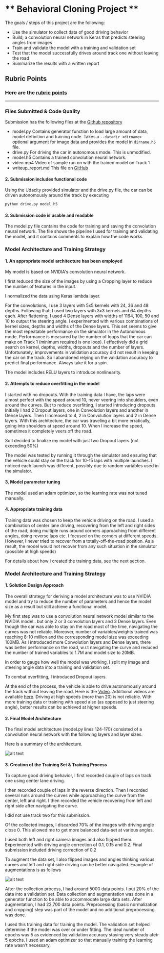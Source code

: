 

# ** Behavioral Cloning Project **

The goals / steps of this project are the following:
* Use the simulator to collect data of good driving behavior
* Build, a convolution neural network in Keras that predicts steering angles from images
* Train and validate the model with a training and validation set
* Test that the model successfully drives around track one without leaving the road
* Summarize the results with a written report


[//]: # (Image References)

[image1]: ./images/model.png "Model Visualization"
[image2]: ./images/image_augmentation.png "Augmented Image"

## Rubric Points

### Here are the [rubric points](https://review.udacity.com/#!/rubrics/432/view)  

---
### Files Submitted & Code Quality

Submission has the following files at the [Github repository](https://github.com/gvogety/udacity-carnd-behavioral-cloning)
* model.py Contains generator function to load large amount of data, model definition and training code. Takes a ``` --datadir <dirname> ``` optional argument for image data and provides the model in ``` dirname.h5 ``` file. 
* drive.py For driving the car in autonomous mode. This is unmodified.
* model.h5 Contains a trained convolution neural network.
* video.mp4 Video of sample run on with the trained model on Track 1
* writeup_report.md This file on [GitHub](https://github.com/gvogety/udacity-carnd-behavioral-cloning/blob/master/writeup_report.md)

#### 2. Submission includes functional code

Using the Udacity provided simulator and the drive.py file, the car can be driven autonomously around the track by executing
```sh
python drive.py model.h5
```

#### 3. Submission code is usable and readable

The model.py file contains the code for training and saving the convolution neural network. The file shows the pipeline I used for training and validating the model, and it contains comments to explain how the code works.

### Model Architecture and Training Strategy

#### 1. An appropriate model architecture has been employed

My model is based on NVIDIA's convolution neural network.

I first reduced the size of the images by using a Cropping layer to reduce the number of features in the input.

I normalized the data using Keras lambda layer.

For the convolutions, I use 3 layers with 5x5 kernels with 24, 36 and 48 depths. Following that, I used two layers with 3x3 kernels and 64 depths each. After flattening, I used 4 Dense layers with widths of 1164, 100, 50 and 10 to output the steering angle. I experimented with various combinations of kernel sizes, depths and widths of the Dense layers. This set seems to give the most repeatable performance on the simulator in the Autonomous mode. Performance is measured by the number of loops that the car can make on Track 1 (minimum required is one loop). I effectively did a grid search on kernel, depths, widths, dropouts and the number of layers. Unfortunately, improvements in validation accuracy did not result in keeping the car on the track. So I abandoned relying on the validation accuracy to predict final performance. Always take it for a spin.


The model includes RELU layers to introduce nonlinearity.

#### 2. Attempts to reduce overfitting in the model

I started with no dropouts. With the training data I have, the laps were almost perfect with the speed around 10, never veering into shoulders, even around the curves. But to reduce overfitting, I started introducing dropouts. Initially I had 2 Dropout layers, one in Convolution layers and another in Dense layers. Then I increased to 4, 2 in Convolution layers and 2 in Dense layers. With this architecture, the car was traveling a bit more erratically, going into shoulders at speed around 10. When I increase the speed, sometimes it completely veers off the road.

So I decided to finalize my model with just two Dropout layers (not exceeding 50%)

The model was tested by running it through the simulator and ensuring that the vehicle could stay on the track for 10-15 laps with multiple launches. I noticed each launch was different, possibly due to random variables used in the simulator.

#### 3. Model parameter tuning

The model used an adam optimizer, so the learning rate was not tuned manually.

#### 4. Appropriate training data

Training data was chosen to keep the vehicle driving on the road. I used a combination of center lane driving, recovering from the left and right sides of the road, doing multiple runs around corners approaching from different angles, doing reverse laps etc. I focused on the corners at different speeds. However, I never tried to recover from a totally-off-the-road position. As a result, the model would not recover from any such situation in the simulator (possible at high speeds)

For details about how I created the training data, see the next section.

### Model Architecture and Training Strategy

#### 1. Solution Design Approach

The overall strategy for deriving a model architecture was to use NVIDIA model and try to reduce the number of parameters and hence the model size as a result but still achieve a functional model.

My first step was to use a convolution neural network model similar to the NVIDIA model.. but only 2 or 3 convolution layers and 3 Dense layers. Even though the car was able to stay on the road most of the time, navigating the curves was not reliable. Moreover, number of variables/weights trained was reaching 8-10 million and the corresponding model size was exceeding 100MB. As I introduced more Convolution layers and Dense layers, there was better performance on the road, w.r.t navigating the curve and reduced the number of trained variables to 1.7M and model size to 20MB.

In order to gauge how well the model was working, I split my image and steering angle data into a training and validation set.

To combat overfitting, I introduced Dropout layers.

At the end of the process, the vehicle is able to drive autonomously around the track without leaving the road. Here is the [Video](https://github.com/gvogety/udacity-carnd-behavioral-cloning/blob/master/video.mp4). Additional videos are available [here](https://github.com/gvogety/udacity-carnd-behavioral-cloning/tree/master/video). Driving at high speeds (more than 20) is not reliable. With more training data or training with speed also (as opposed to just steering angle), better results can be achieved at higher speeds.

#### 2. Final Model Architecture

The final model architecture (model.py lines 124-170) consisted of a convolution neural network with the following layers and layer sizes.

Here is a summary of the architecture.

![alt text][image1]

#### 3. Creation of the Training Set & Training Process

To capture good driving behavior, I first recorded couple of laps on track one using center lane driving.

I then recorded couple of laps in the reverse direction. Then I recorded several runs around the curves while approaching the curve from the center, left and right. I then recorded the vehicle recovering from left and right side after navigating the curve.

I did not use track two for this submission.

Of the collected images, I discarded 70% of the images with driving angle close 0. This allowed me to get more balanced data-set at various angles.

I used both left and right camera images and also flipped them. Experimented with driving angle correction of 0.1, 0.15 and 0.2. Final submission included driving correction of 0.2

To augment the data set, I also flipped images and angles thinking various curves and left and right side driving can be better navigated.  Example of augmentations is as follows

![alt text][image2]

After the collection process, I had around 5000 data points. I put 20% of the data into a validation set.
Data collection and augmentation was done in a generator function to be able to accommodate large data sets.
After augmentation, I had 22,700 data points. Preprocessing (basic normalization and cropping) step was part of the model and no additional preprocessing was done.

I used this training data for training the model. The validation set helped determine if the model was over or under fitting. The ideal number of epochs was 5 as evidenced by validation accuracy staying very steady afetr 5 epochs. I used an adam optimizer so that manually training the learning rate wasn't necessary.
